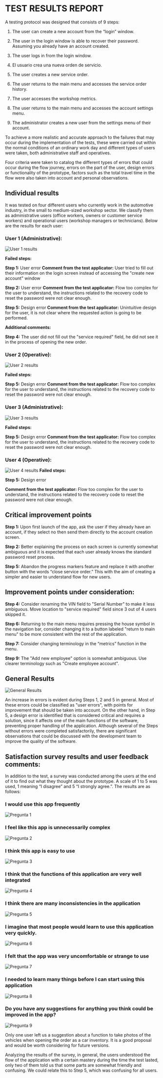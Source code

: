 # TEST RESULTS REPORT

A testing protocol was designed that consists of 9 steps:

1.  The user can create a new account from the “login” window.

2.  The user in the login window is able to recover their password. Assuming you already have an account created.

3.  The user logs in from the login window.

4.  El usuario  crea  una  nueva  orden de servicio.

5.  The user creates a new service order.

6.  The user returns to the main menu and accesses the service order history.

7.  The user accesses the workshop metrics.

8.  The user returns to the main menu and accesses the account settings menu.
 
9.  The administrator creates a new user from the settings menu of their account.

To achieve a more realistic and accurate approach to the failures that may occur during the implementation of the tests, these were carried out within the normal conditions of an ordinary work day and different types of users were taken, both administrative staff and operatives.
 
Four criteria were taken to catalog the different types of errors that could occur during the flow journey, errors on the part of the user, design errors or functionality of the prototype, factors such as the total travel time in the flow were also taken into account and personal observations.

## Individual results
It was tested on four different users who currently work in the automotive industry, in the small to medium-sized workshop sector. We classify them as administrative users (office workers, owners or customer service workers) and operational users (workshop managers or technicians). Below are the results for each user:

### User 1 (Administrative):

![User 1 results](https://atsuro0.s-ul.eu/30rGDTvy)

**Failed steps:**

**Step 1:** User error
**Comment from the test applicator:** User tried to fill out their information on the login screen instead of accessing the "create new account" window

**Step 2:** User error
**Comment from the test applicator:** Flow too complex for the user to understand, the instructions related to the recovery code to reset the password were not clear enough.

**Step 5:** Design error
**Comment from the test applicator:** Unintuitive design for the user, it is not clear where the requested action is going to be performed.

**Additional comments:**

**Step 4:**  The user did not fill out the "service required" field, he did not see it in the process of opening the new order.

### User 2 (Operative):

![User 2 results](https://atsuro0.s-ul.eu/VHkIvh1b)

**Failed steps:**

**Step 5:** Design error
**Comment from the test applicator:** Flow too complex for the user to understand, the instructions related to the recovery code to reset the password were not clear enough.

### User 3 (Administrative):

![User 3 results](https://atsuro0.s-ul.eu/ZBn3WFrq)

**Failed steps:**

**Step 5:** Design error
**Comment from the test applicator:** Flow too complex for the user to understand, the instructions related to the recovery code to reset the password were not clear enough.

### User 4 (Operative):

![User 4 results](https://atsuro0.s-ul.eu/5dvpXhbU)
**Failed steps:**

**Step 5:** Design error

**Comment from the test applicator:** Flow too complex for the user to understand, the instructions related to the recovery code to reset the password were not clear enough.

## Critical improvement points

**Step 1:** Upon first launch of the app, ask the user if they already have an account, if they select no then send them directly to the account creation screen.

**Step 2:**  Better explaining the process on each screen is currently somewhat ambiguous and it is expected that each user already knows the standard password reset process.

**Step 5:**  Abandon the progress markers feature and replace it with another button with the words “close service order.” This with the aim of creating a simpler and easier to understand flow for new users.

## Improvement points under consideration:

**Step 4:** Consider renaming the VIN field to "Serial Number" to make it less ambiguous. Move location to "service required" field since 3 out of 4 users skipped it.

**Step 6:** Returning to the main menu requires pressing the house symbol in the navigation bar, consider changing it to a button labeled "return to main menu" to be more consistent with the rest of the application.

**Step 7:**  Consider changing terminology in the “metrics” function in the menu.

**Step 9:** The "Add new employee" option is somewhat ambiguous. Use clearer terminology such as "Create employee account".

## General Results

![General Results](https://atsuro0.s-ul.eu/PWApidvx)

An increase in errors is evident during Steps 1, 2 and 5 in general. Most of these errors could be classified as "user errors", with points for improvement that should be taken into account. On the other hand, in Step 5, a design error is identified that is considered critical and requires a solution, since it affects one of the main functions of the software, preventing proper handling of the application. Although several of the Steps without errors were completed satisfactorily, there are significant observations that could be discussed with the development team to improve the quality of the software.

## Satisfaction survey results and user feedback comments:  
  
In addition to the test, a survey was conducted among the users at the end of it to find out what they thought about the prototype. A scale of 1 to 5 was used, 1 meaning “I disagree” and 5 “I strongly agree.”. The results are as follows:

### I would use this app frequently

![Pregunta  1](https://atsuro0.s-ul.eu/phXYXpdl)

### I feel like this app is unnecessarily complex

![Pregunta  2](https://atsuro0.s-ul.eu/i27vRQ4r)


### I think this app is easy to use

![Pregunta  3](https://atsuro0.s-ul.eu/CgPJu4bB)

### I think that the functions of this application are very well integrated

![Pregunta  4](https://atsuro0.s-ul.eu/wImDbtTZ)

### I think there are many inconsistencies in the application

![Pregunta  5](https://atsuro0.s-ul.eu/RsGUmkx2)

### I imagine that most people would learn to use this application very quickly.

![Pregunta  6](https://atsuro0.s-ul.eu/BwwZFRcj)

### I felt that the app was very uncomfortable or strange to use

![Pregunta  7](https://atsuro0.s-ul.eu/NUiu73WC)

### I needed to learn many things before I can start using this application

![Pregunta  8](https://atsuro0.s-ul.eu/B0NN4ANo)

### Do you have any suggestions for anything you think could be improved in the app?

![Pregunta  9](https://atsuro0.s-ul.eu/6aoLqHmS)

Only one user left us a suggestion about a function to take photos of the vehicles when opening the order as a car inventory. It is a good proposal and would be worth considering for future versions.

Analyzing the results of the survey, in general, the users understood the flow of the application with a certain mastery during the time the test lasted, only two of them told us that some parts are somewhat friendly and confusing. We could relate this to Step 5, which was confusing for all users.
